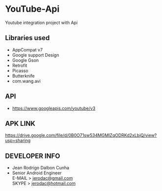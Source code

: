 # YouTube-Api
Youtube integration project with Api

## Libraries used
- AppCompat v7
- Google support Design
- Google Gson
- Retrofit
- Picasso
- Butterknife
- com.wang.avi

## API
- https://www.googleapis.com/youtube/v3

## APK LINK
https://drive.google.com/file/d/0B0O71sw534MGMlZqODRKd2xLbjQ/view?usp=sharing

## DEVELOPER INFO
- Jean Rodrigo Dalbon Cunha
- Senior Android Engineer <br>
  E-MAIL > jerodac@gmail.com <br>
  SKYPE  > jerodac@hotmail.com 
